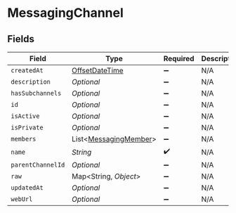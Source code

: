 # MessagingChannel


## Fields

| Field                                                                                     | Type                                                                                      | Required                                                                                  | Description                                                                               |
| ----------------------------------------------------------------------------------------- | ----------------------------------------------------------------------------------------- | ----------------------------------------------------------------------------------------- | ----------------------------------------------------------------------------------------- |
| `createdAt`                                                                               | [OffsetDateTime](https://docs.oracle.com/javase/8/docs/api/java/time/OffsetDateTime.html) | :heavy_minus_sign:                                                                        | N/A                                                                                       |
| `description`                                                                             | *Optional<String>*                                                                        | :heavy_minus_sign:                                                                        | N/A                                                                                       |
| `hasSubchannels`                                                                          | *Optional<Boolean>*                                                                       | :heavy_minus_sign:                                                                        | N/A                                                                                       |
| `id`                                                                                      | *Optional<String>*                                                                        | :heavy_minus_sign:                                                                        | N/A                                                                                       |
| `isActive`                                                                                | *Optional<Boolean>*                                                                       | :heavy_minus_sign:                                                                        | N/A                                                                                       |
| `isPrivate`                                                                               | *Optional<Boolean>*                                                                       | :heavy_minus_sign:                                                                        | N/A                                                                                       |
| `members`                                                                                 | List<[MessagingMember](../../models/shared/MessagingMember.md)>                           | :heavy_minus_sign:                                                                        | N/A                                                                                       |
| `name`                                                                                    | *String*                                                                                  | :heavy_check_mark:                                                                        | N/A                                                                                       |
| `parentChannelId`                                                                         | *Optional<String>*                                                                        | :heavy_minus_sign:                                                                        | N/A                                                                                       |
| `raw`                                                                                     | Map<String, *Object*>                                                                     | :heavy_minus_sign:                                                                        | N/A                                                                                       |
| `updatedAt`                                                                               | *Optional<String>*                                                                        | :heavy_minus_sign:                                                                        | N/A                                                                                       |
| `webUrl`                                                                                  | *Optional<String>*                                                                        | :heavy_minus_sign:                                                                        | N/A                                                                                       |